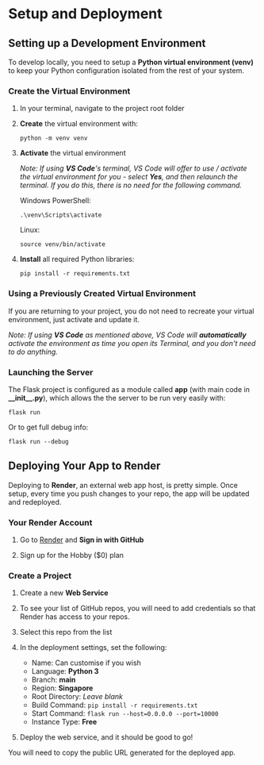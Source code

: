 # Setup and Deployment


## Setting up a Development Environment

To develop locally, you need to setup a **Python virtual environment (venv)** to keep your Python configuration isolated from the rest of your system.

### Create the Virtual Environment

1. In your terminal, navigate to the project root folder

2. **Create** the virtual environment with:

    ```
    python -m venv venv
    ```

2. **Activate** the virtual environment

    *Note: If using __VS Code__'s terminal, VS Code will offer to use / activate the virtual environment for you - select __Yes__, and then relaunch the terminal. If you do this, there is no need for the following command.*

    Windows PowerShell:

    ```
    .\venv\Scripts\activate
    ```

    Linux:

    ```
    source venv/bin/activate
    ```

3. **Install** all required Python libraries:

    ```
    pip install -r requirements.txt
    ```

### Using a Previously Created Virtual Environment

If you are returning to your project, you do not need to recreate your virtual environment, just activate and update it.

*Note: If using __VS Code__ as mentioned above, VS Code will __automatically__ activate the environment as time you open its Terminal, and you don't need to do anything.*


### Launching the Server

The Flask project is configured as a module called **app** (with main code in **\_\_init__.py**), which allows the the server to be run very easily with:

```
flask run
```

Or to get full debug info:

```
flask run --debug
```


## Deploying Your App to Render

Deploying to **Render**, an external web app host, is pretty simple. Once setup, every time you push changes to your repo, the app will be updated and redeployed.


### Your Render Account

1. Go to [Render](https://render.com/) and **Sign in with GitHub**

2. Sign up for the Hobby ($0) plan


### Create a Project

1. Create a new **Web Service**

2. To see your list of GitHub repos, you will need to add credentials so that Render has access to your repos.

3. Select this repo from the list

4. In the deployment settings, set the following:

    - Name: Can customise if you wish
    - Language: **Python 3**
    - Branch: **main**
    - Region: **Singapore**
    - Root Directory: *Leave blank*
    - Build Command: `pip install -r requirements.txt`
    - Start Command: `flask run --host=0.0.0.0 --port=10000`
    - Instance Type: **Free**

5. Deploy the web service, and it should be good to go!

You will need to copy the public URL generated for the deployed app.

